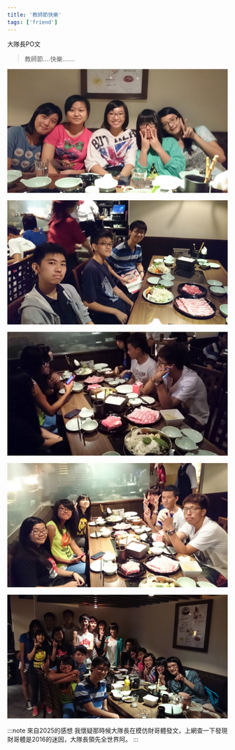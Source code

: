 ```yaml
---
title: '教師節快樂'
tags: ['friend']
---
```

大隊長PO文
>教師節....快樂.......

![img](./img_ig/201309/010.jpg)

![img](./img_ig/201309/007.jpg)

![img](./img_ig/201309/008.jpg)

![img](./img_ig/201309/009.jpg)

![img](./img_ig/201309/011.jpg)

:::note 來自2025的感想
我懷疑那時候大隊長在模仿財哥體發文，上網查一下發現財哥體是2016的迷因，大隊長領先全世界阿。
:::